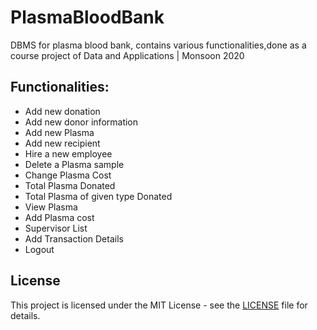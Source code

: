 # PlasmaBloodBank
DBMS for plasma blood bank, contains various functionalities,done as a course project of Data and Applications | Monsoon 2020


## Functionalities:

- Add new donation
- Add new donor information
- Add new Plasma
- Add new recipient
- Hire a new employee
- Delete a Plasma sample
- Change Plasma Cost
- Total Plasma Donated
- Total Plasma of given type Donated
- View Plasma
- Add Plasma cost
- Supervisor List
- Add Transaction Details
- Logout

## License

This project is licensed under the MIT License - see the [LICENSE](LICENSE) file for details.
